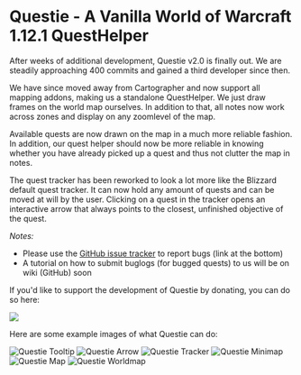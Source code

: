 # Questie - A Vanilla World of Warcraft 1.12.1 QuestHelper
After weeks of additional development, Questie v2.0 is finally out. We are steadily approaching 400 commits and gained a third developer since then.

We have since moved away from Cartographer and now support all mapping addons, making us a standalone QuestHelper. We just draw frames on the world map ourselves. In addition to that, all notes now work across zones and display on any zoomlevel of the map. 

Available quests are now drawn on the map in a much more reliable fashion. In addition, our quest helper should now be more reliable in knowing whether you have already picked up a quest and thus not clutter the map in notes.

The quest tracker has been reworked to look a lot more like the Blizzard default quest tracker. It can now hold any amount of quests and can be moved at will by the user. 
Clicking on a quest in the tracker opens an interactive arrow that always points to the closest, unfinished objective of the quest. 

*Notes:*
- Please use the <a href="https://github.com/AeroScripts/QuestieDev/issues">GitHub issue tracker</a> to report bugs (link at the bottom)
- A tutorial on how to submit buglogs (for bugged quests) to us will be on wiki (GitHub) soon


If you'd like to support the development of Questie by donating, you can do so here:

<a href='https://www.paypal.com/cgi-bin/webscr?cmd=_donations&business=aero1861%40gmail%2ecom&lc=CA&item_name=Questie%20Devs&currency_code=USD&bn=PP%2dDonationsBF%3abtn_donate_LG%2egif%3aNonHosted'><img src="https://www.paypalobjects.com/en_US/i/btn/btn_donate_LG.gif"/></a>


Here are some example images of what Questie can do:

<img src="http://i.imgur.com/iYna778.png" alt="Questie Tooltip"/>

<img src="http://i.imgur.com/oRoWMvQ.jpg" alt="Questie Arrow"/>

<img src="http://i.imgur.com/NHiBRKd.jpg" alt="Questie Tracker"/>

<img src="http://i.imgur.com/I49Saph.png" alt="Questie Minimap"/>

<img src="http://i.imgur.com/tpjeodc.png" alt="Questie Map"/>

<img src="http://i.imgur.com/1fPc5qQ.jpg" alt="Questie Worldmap"/>
